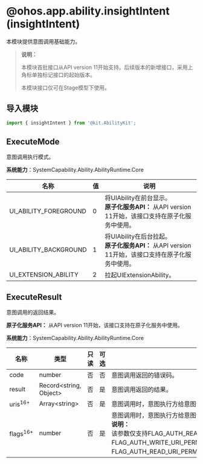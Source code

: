 # @ohos.app.ability.insightIntent (insightIntent)

本模块提供意图调用基础能力。

> **说明：**
>
> 本模块首批接口从API version 11开始支持。后续版本的新增接口，采用上角标单独标记接口的起始版本。
>
> 本模块接口仅可在Stage模型下使用。

## 导入模块

```ts
import { insightIntent } from '@kit.AbilityKit';
```

## ExecuteMode

意图调用执行模式。

**系统能力**：SystemCapability.Ability.AbilityRuntime.Core

| 名称 | 值 | 说明 |
| -------- | -------- | -------- |
| UI_ABILITY_FOREGROUND | 0 | 将UIAbility在前台显示。<br>**原子化服务API：** 从API version 11开始，该接口支持在原子化服务中使用。 |
| UI_ABILITY_BACKGROUND | 1 | 将UIAbility在后台拉起。<br>**原子化服务API：** 从API version 11开始，该接口支持在原子化服务中使用。 |
| UI_EXTENSION_ABILITY | 2 | 拉起UIExtensionAbility。 |

## ExecuteResult

意图调用的返回结果。

**原子化服务API：** 从API version 11开始，该接口支持在原子化服务中使用。

**系统能力**：SystemCapability.Ability.AbilityRuntime.Core

| 名称 | 类型 | 只读 | 可选 | 说明 |
| -------- | -------- | -------- | -------- | -------- |
| code | number | 否 | 否 | 意图调用返回的错误码。 |
| result | Record<string, Object> | 否 | 是 | 意图调用返回的结果。 |
| uris<sup>16+</sup> | Array&lt;string&gt; | 否 | 是 | 意图调用时，意图执行方给意图调用方授权的URI列表。 |
| flags<sup>16+</sup> | number | 否 | 是 | 意图调用时，意图执行方给意图调用方授权的uris的[flags](js-apis-app-ability-wantConstant.md#flags)。 <br/>**说明：**<br/>该参数仅支持FLAG_AUTH_READ_URI_PERMISSION、FLAG_AUTH_WRITE_URI_PERMISSION、FLAG_AUTH_READ_URI_PERMISSION\|FLAG_AUTH_WRITE_URI_PERMISSION。|

